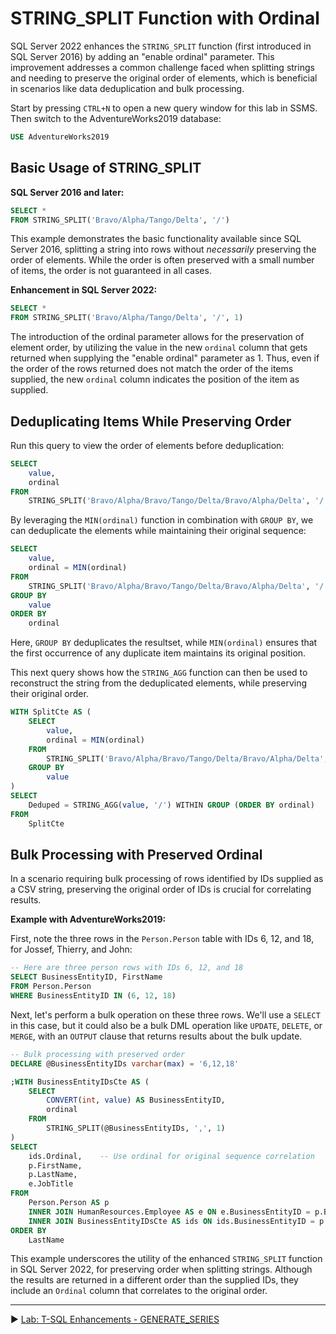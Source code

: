 ﻿# STRING_SPLIT Function with Ordinal

SQL Server 2022 enhances the `STRING_SPLIT` function (first introduced in SQL Server 2016) by adding an "enable ordinal" parameter. This improvement addresses a common challenge faced when splitting strings and needing to preserve the original order of elements, which is beneficial in scenarios like data deduplication and bulk processing.

Start by pressing `CTRL+N` to open a new query window for this lab in SSMS. Then switch to the AdventureWorks2019 database:

```sql
USE AdventureWorks2019
```

## Basic Usage of STRING_SPLIT

**SQL Server 2016 and later:**

```sql
SELECT *
FROM STRING_SPLIT('Bravo/Alpha/Tango/Delta', '/')
```

This example demonstrates the basic functionality available since SQL Server 2016, splitting a string into rows without *necessarily* preserving the order of elements. While the order is often preserved with a small number of items, the order is not guaranteed in all cases.

**Enhancement in SQL Server 2022:**

```sql
SELECT *
FROM STRING_SPLIT('Bravo/Alpha/Tango/Delta', '/', 1)
```

The introduction of the ordinal parameter allows for the preservation of element order, by utilizing the value in the new `ordinal` column that gets returned when supplying the "enable ordinal" parameter as 1. Thus, even if the order of the rows returned does not match the order of the items supplied, the new `ordinal` column indicates the position of the item as supplied.

## Deduplicating Items While Preserving Order

Run this query to view the order of elements before deduplication:

```sql
SELECT
    value,
    ordinal
FROM
    STRING_SPLIT('Bravo/Alpha/Bravo/Tango/Delta/Bravo/Alpha/Delta', '/', 1)
```

By leveraging the `MIN(ordinal)` function in combination with `GROUP BY`, we can deduplicate the elements while maintaining their original sequence:

```sql
SELECT
    value,
    ordinal = MIN(ordinal)
FROM 
    STRING_SPLIT('Bravo/Alpha/Bravo/Tango/Delta/Bravo/Alpha/Delta', '/', 1)
GROUP BY
    value
ORDER BY
    ordinal
```

Here, `GROUP BY` deduplicates the resultset, while `MIN(ordinal)` ensures that the first occurrence of any duplicate item maintains its original position.

This next query shows how the `STRING_AGG` function can then be used to reconstruct the string from the deduplicated elements, while preserving their original order.

```sql
WITH SplitCte AS (
    SELECT
        value,
        ordinal = MIN(ordinal)
    FROM
        STRING_SPLIT('Bravo/Alpha/Bravo/Tango/Delta/Bravo/Alpha/Delta', '/', 1)
    GROUP BY
        value
)
SELECT
    Deduped = STRING_AGG(value, '/') WITHIN GROUP (ORDER BY ordinal)
FROM
    SplitCte
```

## Bulk Processing with Preserved Ordinal

In a scenario requiring bulk processing of rows identified by IDs supplied as a CSV string, preserving the original order of IDs is crucial for correlating results.

**Example with AdventureWorks2019:**

First, note the three rows in the `Person.Person` table with IDs 6, 12, and 18, for Jossef, Thierry, and John:

```sql
-- Here are three person rows with IDs 6, 12, and 18
SELECT BusinessEntityID, FirstName
FROM Person.Person
WHERE BusinessEntityID IN (6, 12, 18)
```

Next, let's perform a bulk operation on these three rows. We'll use a `SELECT` in this case, but it could also be a bulk DML operation like `UPDATE`, `DELETE`, or `MERGE`, with an `OUTPUT` clause that returns results about the bulk update.

```sql
-- Bulk processing with preserved order
DECLARE @BusinessEntityIDs varchar(max) = '6,12,18'

;WITH BusinessEntityIDsCte AS (
    SELECT
        CONVERT(int, value) AS BusinessEntityID,
        ordinal
    FROM
        STRING_SPLIT(@BusinessEntityIDs, ',', 1)
)
SELECT
    ids.Ordinal,    -- Use ordinal for original sequence correlation
    p.FirstName,
    p.LastName,
    e.JobTitle
FROM
    Person.Person AS p
    INNER JOIN HumanResources.Employee AS e ON e.BusinessEntityID = p.BusinessEntityID
    INNER JOIN BusinessEntityIDsCte AS ids ON ids.BusinessEntityID = p.BusinessEntityID
ORDER BY
    LastName
```

This example underscores the utility of the enhanced `STRING_SPLIT` function in SQL Server 2022, for preserving order when splitting strings. Although the results are returned in a different order than the supplied IDs, they include an `Ordinal` column that correlates to the original order.

___

▶ [Lab: T-SQL Enhancements - GENERATE_SERIES](https://github.com/lennilobel/sql2022-workshop-hol-vegas2025/blob/master/HOL/1.%20T-SQL%20Enhancements/5.%20GENERATE_SERIES.md)